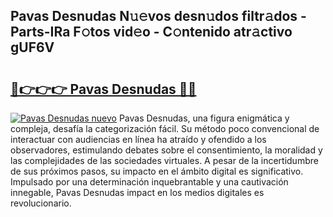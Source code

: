 ## Pavas Desnudas N𝚞𝚎vos desn𝚞dos filtr𝚊dos - Parts-IRa F𝚘tos vid𝚎o - C𝚘ntenido atr𝚊ctivo gUF6V

# <h2><a href="http://mb7zft.tromn.icu/?c=Pavas+Desnudas">🔗👉👉👉 Pavas Desnudas 🔗🔗</a></h2>

[![Pavas Desnudas nuevo](https://i.imgur.com/pEAQMta.gif)](http://mb7zft.tromn.icu/?c=Pavas+Desnudas)
Pavas Desnudas, una figura enigmática y compleja, desafía la categorización fácil. Su método poco convencional de interactuar con audiencias en línea ha atraído y ofendido a los observadores, estimulando debates sobre el consentimiento, la moralidad y las complejidades de las sociedades virtuales. A pesar de la incertidumbre de sus próximos pasos, su impacto en el ámbito digital es significativo. Impulsado por una determinación inquebrantable y una cautivación innegable, Pavas Desnudas impact en los medios digitales es revolucionario.

